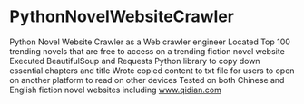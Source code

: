 # PythonNovelWebsiteCrawler
Python Novel Website Crawler as a Web crawler engineer
Located Top 100 trending novels that are free to access on a trending fiction novel website
Executed BeautifulSoup and Requests Python library to copy down essential chapters and title
Wrote copied content to txt file for users to open on another platform to read on other devices
Tested on both Chinese and English fiction novel websites including www.qidian.com
